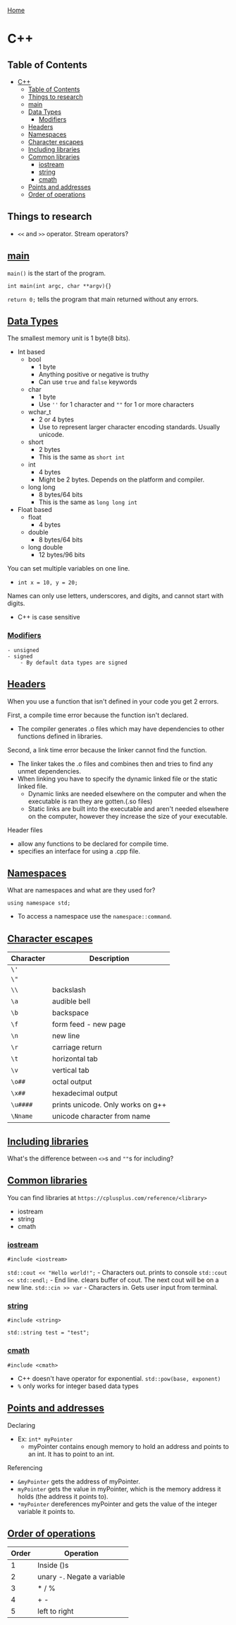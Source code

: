<!--
 * This file is part of RS Cheat Sheets.
 *
 * RS Cheat Sheets is free software: you can redistribute it and/or modify
 * it under the terms of the GNU General Public License as published by
 * the Free Software Foundation, either version 3 of the License, or
 * (at your option) any later version.
 *
 * RS Cheat Sheets is distributed in the hope that it will be useful,
 * but WITHOUT ANY WARRANTY; without even the implied warranty of
 * MERCHANTABILITY or FITNESS FOR A PARTICULAR PURPOSE.  See the
 * GNU General Public License for more details.
 *
 * You should have received a copy of the GNU General Public License
 * along with RS Cheat Sheets. If not, see <https://www.gnu.org/licenses/>.
 */
-->

[Home](./README.md)

# C++

## Table of Contents
<!-- TOC -->

- [C++](#c)
	- [Table of Contents](#table-of-contents)
	- [Things to research](#things-to-research)
	- [main](#main)
	- [Data Types](#data-types)
		- [Modifiers](#modifiers)
	- [Headers](#headers)
	- [Namespaces](#namespaces)
	- [Character escapes](#character-escapes)
	- [Including libraries](#including-libraries)
	- [Common libraries](#common-libraries)
		- [iostream](#iostream)
		- [string](#string)
		- [cmath](#cmath)
	- [Points and addresses](#points-and-addresses)
	- [Order of operations](#order-of-operations)

<!-- /TOC -->

## Things to research
- `<<` and `>>` operator. Stream operators?

## [main](#table-of-contents)
`main()` is the start of the program.

`int main(int argc, char **argv){}`

`return 0;` tells the program that main returned without any errors.

## [Data Types](#table-of-contents)
The smallest memory unit is 1 byte(8 bits).

- Int based
	- bool
		- 1 byte
		- Anything positive or negative is truthy
		- Can use `true` and `false` keywords
	- char
		- 1 byte
		- Use `''` for 1 character and `""` for 1 or more characters
	- wchar_t
		- 2 or 4 bytes
		- Use to represent larger character encoding standards. Usually unicode.
	- short
		- 2 bytes
		- This is the same as `short int`
	- int
		- 4 bytes
		- Might be 2 bytes. Depends on the platform and compiler.
	- long long
		- 8 bytes/64 bits
		- This is the same as `long long int`
- Float based
	- float
		- 4 bytes
	- double
		- 8 bytes/64 bits
	- long double
		- 12 bytes/96 bits

You can set multiple variables on one line.
- `int x = 10, y = 20;`

Names can only use letters, underscores, and digits, and cannot start with digits.
- C++ is case sensitive

### [Modifiers](#table-of-contents)
	- unsigned
	- signed
		- By default data types are signed

## [Headers](#table-of-contents)
When you use a function that isn't defined in your code you get 2 errors.

First, a compile time error because the function isn't declared.
- The compiler generates .o files which may have dependencies to other functions defined in libraries.

Second, a link time error because the linker cannot find the function.
- The linker takes the .o files and combines then and tries to find any unmet dependencies.
- When linking you have to specify the dynamic linked file or the static linked file.
	- Dynamic links are needed elsewhere on the computer and when the executable is ran they are gotten.(.so files)
	- Static links are built into the executable and aren't needed elsewhere on the computer, however they increase the size of your executable.

Header files
- allow any functions to be declared for compile time.
- specifies an interface for using a .cpp file.

## [Namespaces](#table-of-contents)
What are namespaces and what are they used for?

`using namespace std;`

- To access a namespace use the `namespace::command`.

## [Character escapes](#table-of-contents)

| Character | Description                       |
|-----------|-----------------------------------|
| `\'`      |                                   |
| `\"`      |                                   |
| `\\`      | backslash                         |
| `\a`      | audible bell                      |
| `\b`      | backspace                         |
| `\f`      | form feed - new page              |
| `\n`      | new line                          |
| `\r`      | carriage return                   |
| `\t`      | horizontal tab                    |
| `\v`      | vertical tab                      |
| `\o##`    | octal output                      |
| `\x##`    | hexadecimal output                |
| `\u####`  | prints unicode. Only works on g++ |
| `\Nname`  | unicode character from name       |

## [Including libraries](#table-of-contents)
What's the difference between `<>`s and `""`s for including?

## [Common libraries](#table-of-contents)
You can find libraries at `https://cplusplus.com/reference/<library>`

- iostream
- string
- cmath

### [iostream](#table-of-contents)
`#include <iostream>`

`std::cout << "Hello world!";` - Characters out. prints to console
`std::cout << std::endl;` - End line. clears buffer of cout. The next cout will be on a new line.
`std::cin >> var` - Characters in. Gets user input from terminal.

### [string](#table-of-contents)
`#include <string>`

`std::string test = "test";`

### [cmath](#table-of-contents)
`#include <cmath>`

- C++ doesn't have operator for exponential. `std::pow(base, exponent)`
- `%` only works for integer based data types

## [Points and addresses](#table-of-contents)
Declaring
- Ex: `int* myPointer`
	- myPointer contains enough memory to hold an address and points to an int. It has to point to an int.

Referencing
- `&myPointer` gets the address of myPointer.
- `myPointer` gets the value in myPointer, which is the memory address it holds (the address it points to).
- `*myPointer` dereferences myPointer and gets the value of the integer variable it points to.

## [Order of operations](#table-of-contents)

| Order | Operation                  |
|-------|----------------------------|
| 1     | Inside ()s                 |
| 2     | unary -. Negate a variable |
| 3     | * / %                      |
| 4     | + -                        |
| 5     | left to right              |
